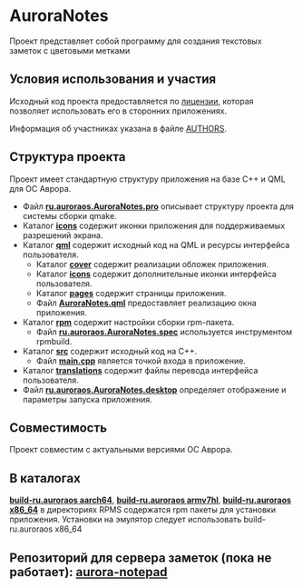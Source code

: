 # AuroraNotes

Проект представляет собой программу для создания текстовых заметок с цветовыми метками

## Условия использования и участия

Исходный код проекта предоставляется по [лицензии](LICENSE.BSD-3-CLAUSE.md),
которая позволяет использовать его в сторонних приложениях.

Информация об участниках указана в файле [AUTHORS](AUTHORS.md).

## Структура проекта

Проект имеет стандартную структуру приложения на базе C++ и QML для ОС Аврора.

* Файл **[ru.auroraos.AuroraNotes.pro](ru.auroraos.AuroraNotes.pro)**
        описывает структуру проекта для системы сборки qmake.
* Каталог **[icons](icons)** содержит иконки приложения для поддерживаемых разрешений экрана.
* Каталог **[qml](qml)** содержит исходный код на QML и ресурсы интерфейса пользователя.
    * Каталог **[cover](qml/cover)** содержит реализации обложек приложения.
    * Каталог **[icons](qml/icons)** содержит дополнительные иконки интерфейса пользователя.
    * Каталог **[pages](qml/pages)** содержит страницы приложения.
    * Файл **[AuroraNotes.qml](qml/ru.auroraos.TinyPdfViewer.qml)**
                предоставляет реализацию окна приложения.
* Каталог **[rpm](rpm)** содержит настройки сборки rpm-пакета.
    * Файл **[ru.auroraos.AuroraNotes.spec](rpm/ru.auroraos.AuroraNotes.spec)**
                используется инструментом rpmbuild.
* Каталог **[src](src)** содержит исходный код на C++.
    * Файл **[main.cpp](src/main.cpp)** является точкой входа в приложение.
* Каталог **[translations](translations)** содержит файлы перевода интерфейса пользователя.
* Файл **[ru.auroraos.AuroraNotes.desktop](ru.aurorao.AuroraNotes.desktop)**
        определяет отображение и параметры запуска приложения.
        
## Совместимость

Проект совместим с актуальными версиями ОС Аврора.

## В каталогах 
**[build-ru.auroraos aarch64](build-ru.auroraos.AuroraNotes-AuroraOS_5_0_1_27_base_aarch64_in_Aurora_Build_Engine-Release)**,
**[build-ru.auroraos armv7hl](build-ru.auroraos.AuroraNotes-AuroraOS_5_0_1_27_base_armv7hl_in_Aurora_Build_Engine-Release)**,
**[build-ru.auroraos x86_64](build-ru.auroraos.AuroraNotes-AuroraOS_5_0_1_27_base_x86_64_in_Aurora_Build_Engine-Release)**
в директориях RPMS содержатся rpm пакеты для установки приложения.
Установки на эмулятор следует использовать build-ru.auroraos x86_64

## Репозиторий для сервера заметок (пока не работает): **[aurora-notepad](https://gitlab.com/muxsin.shokirov/aurora-notepad)**
